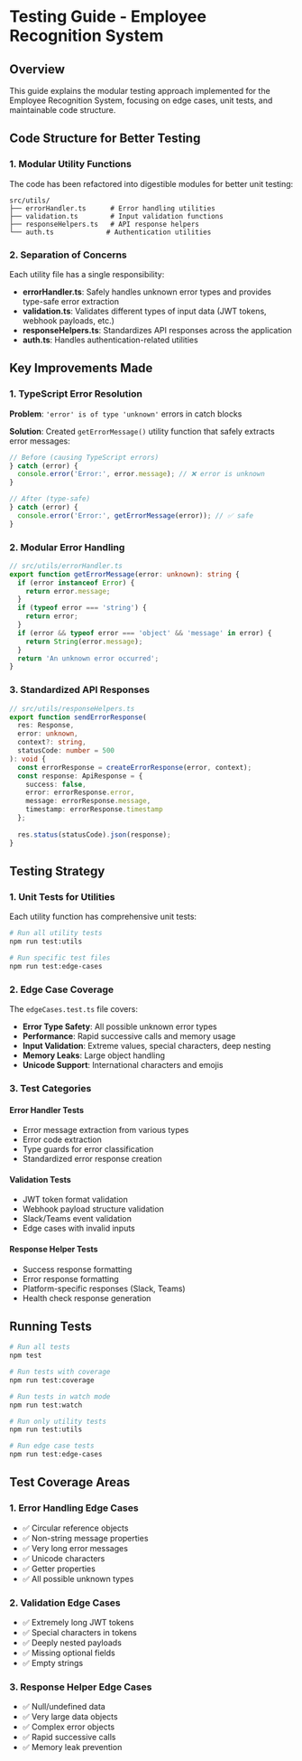 # Testing Guide - Employee Recognition System

## Overview

This guide explains the modular testing approach implemented for the Employee Recognition System, focusing on edge cases, unit tests, and maintainable code structure.

## Code Structure for Better Testing

### 1. Modular Utility Functions

The code has been refactored into digestible modules for better unit testing:

```
src/utils/
├── errorHandler.ts      # Error handling utilities
├── validation.ts        # Input validation functions
├── responseHelpers.ts   # API response helpers
└── auth.ts             # Authentication utilities
```

### 2. Separation of Concerns

Each utility file has a single responsibility:

- **errorHandler.ts**: Safely handles unknown error types and provides type-safe error extraction
- **validation.ts**: Validates different types of input data (JWT tokens, webhook payloads, etc.)
- **responseHelpers.ts**: Standardizes API responses across the application
- **auth.ts**: Handles authentication-related utilities

## Key Improvements Made

### 1. TypeScript Error Resolution

**Problem**: `'error' is of type 'unknown'` errors in catch blocks

**Solution**: Created `getErrorMessage()` utility function that safely extracts error messages:

```typescript
// Before (causing TypeScript errors)
} catch (error) {
  console.error('Error:', error.message); // ❌ error is unknown
}

// After (type-safe)
} catch (error) {
  console.error('Error:', getErrorMessage(error)); // ✅ safe
}
```

### 2. Modular Error Handling

```typescript
// src/utils/errorHandler.ts
export function getErrorMessage(error: unknown): string {
  if (error instanceof Error) {
    return error.message;
  }
  if (typeof error === 'string') {
    return error;
  }
  if (error && typeof error === 'object' && 'message' in error) {
    return String(error.message);
  }
  return 'An unknown error occurred';
}
```

### 3. Standardized API Responses

```typescript
// src/utils/responseHelpers.ts
export function sendErrorResponse(
  res: Response, 
  error: unknown, 
  context?: string, 
  statusCode: number = 500
): void {
  const errorResponse = createErrorResponse(error, context);
  const response: ApiResponse = {
    success: false,
    error: errorResponse.error,
    message: errorResponse.message,
    timestamp: errorResponse.timestamp
  };
  
  res.status(statusCode).json(response);
}
```

## Testing Strategy

### 1. Unit Tests for Utilities

Each utility function has comprehensive unit tests:

```bash
# Run all utility tests
npm run test:utils

# Run specific test files
npm run test:edge-cases
```

### 2. Edge Case Coverage

The `edgeCases.test.ts` file covers:

- **Error Type Safety**: All possible unknown error types
- **Performance**: Rapid successive calls and memory usage
- **Input Validation**: Extreme values, special characters, deep nesting
- **Memory Leaks**: Large object handling
- **Unicode Support**: International characters and emojis

### 3. Test Categories

#### Error Handler Tests
- Error message extraction from various types
- Error code extraction
- Type guards for error classification
- Standardized error response creation

#### Validation Tests
- JWT token format validation
- Webhook payload structure validation
- Slack/Teams event validation
- Edge cases with invalid inputs

#### Response Helper Tests
- Success response formatting
- Error response formatting
- Platform-specific responses (Slack, Teams)
- Health check response generation

## Running Tests

```bash
# Run all tests
npm test

# Run tests with coverage
npm run test:coverage

# Run tests in watch mode
npm run test:watch

# Run only utility tests
npm run test:utils

# Run edge case tests
npm run test:edge-cases
```

## Test Coverage Areas

### 1. Error Handling Edge Cases
- ✅ Circular reference objects
- ✅ Non-string message properties
- ✅ Very long error messages
- ✅ Unicode characters
- ✅ Getter properties
- ✅ All possible unknown types

### 2. Validation Edge Cases
- ✅ Extremely long JWT tokens
- ✅ Special characters in tokens
- ✅ Deeply nested payloads
- ✅ Missing optional fields
- ✅ Empty strings

### 3. Response Helper Edge Cases
- ✅ Null/undefined data
- ✅ Very large data objects
- ✅ Complex error objects
- ✅ Rapid successive calls
- ✅ Memory leak prevention

